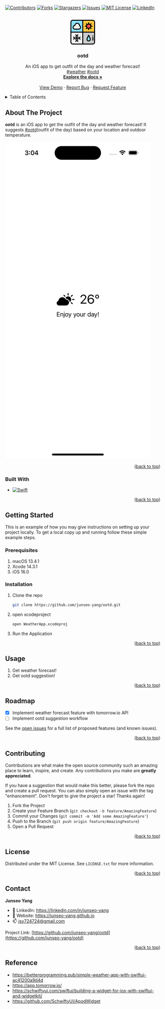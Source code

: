 <a name="readme-top"></a>

<!-- PROJECT SHIELDS -->
[![Contributors][contributors-shield]][contributors-url]
[![Forks][forks-shield]][forks-url]
[![Stargazers][stars-shield]][stars-url]
[![Issues][issues-shield]][issues-url]
[![MIT License][license-shield]][license-url]
[![LinkedIn][linkedin-shield]][linkedin-url]


<!-- PROJECT LOGO -->
<br />
<div align="center">
  <a href="https://github.com/junseo-yang/ootd">
    <img src="WeatherApp/Assets.xcassets/AppIcon.appiconset/weather-news.png" alt="Logo" width="80" height="80">
  </a>

  <h3 align="center">ootd</h3>

  <p align="center">
    An iOS app to get outfit of the day and weather forecast!
    <br />
    <a href="https://www.tomorrow.io/">#weather</a>
    <a href="https://www.instagram.com/explore/tags/ootd/">#ootd</a>
    <br />
    <a href="https://github.com/junseo-yang/ootd"><strong>Explore the docs »</strong></a>
    <br />
    <br />
    <a href="https://github.com/junseo-yang/ootd">View Demo</a>
    ·
    <a href="https://github.com/junseo-yang/ootd/issues">Report Bug</a>
    ·
    <a href="https://github.com/junseo-yang/ootd/issues">Request Feature</a>
  </p>
</div>



<!-- TABLE OF CONTENTS -->
<details>
  <summary>Table of Contents</summary>
  <ol>
    <li>
      <a href="#about-the-project">About The Project</a>
      <ul>
        <li><a href="#built-with">Built With</a></li>
      </ul>
    </li>
    <li>
      <a href="#getting-started">Getting Started</a>
      <ul>
        <li><a href="#prerequisites">Prerequisites</a></li>
        <li><a href="#installation">Installation</a></li>
      </ul>
    </li>
    <li><a href="#usage">Usage</a></li>
    <li><a href="#roadmap">Roadmap</a></li>
    <li><a href="#contributing">Contributing</a></li>
    <li><a href="#license">License</a></li>
    <li><a href="#contact">Contact</a></li>
  </ol>
</details>



<!-- ABOUT THE PROJECT -->
## About The Project

**ootd** is an iOS app to get the outfit of the day and weather forecast! It suggests [#ootd](https://www.instagram.com/explore/tags/ootd/)(outfit of the day) based on your location and outdoor temperature.

[![ootd screenshot Home][screenshot-home]](https://github.com/junseo-yang/ootd)

<p align="right">(<a href="#readme-top">back to top</a>)</p>



### Built With
* [![Swift][Swift]][Swift-url]

<p align="right">(<a href="#readme-top">back to top</a>)</p>



<!-- GETTING STARTED -->
## Getting Started

This is an example of how you may give instructions on setting up your project locally.
To get a local copy up and running follow these simple example steps.

### Prerequisites

1. macOS 13.4.1
2. Xcode 14.3.1
3. iOS 16.0

### Installation

1. Clone the repo
    ```sh
    git clone https://github.com/junseo-yang/ootd.git
    ```
2. open xcodeproject
    ```sh
    open WeatherApp.xcodeproj
    ```
3. Run the Application

<p align="right">(<a href="#readme-top">back to top</a>)</p>



<!-- USAGE EXAMPLES -->
## Usage
1. Get weather forecast!
2. Get ootd suggestion!

<p align="right">(<a href="#readme-top">back to top</a>)</p>



<!-- ROADMAP -->
## Roadmap

- [x] Implement weather forecast feature with tomorrow.io API
- [ ] Implement ootd suggestion workflow

See the [open issues](https://github.com/junseo-yang/ootd/issues) for a full list of proposed features (and known issues).

<p align="right">(<a href="#readme-top">back to top</a>)</p>



<!-- CONTRIBUTING -->
## Contributing

Contributions are what make the open source community such an amazing place to learn, inspire, and create. Any contributions you make are **greatly appreciated**.

If you have a suggestion that would make this better, please fork the repo and create a pull request. You can also simply open an issue with the tag "enhancement".
Don't forget to give the project a star! Thanks again!

1. Fork the Project
2. Create your Feature Branch (`git checkout -b feature/AmazingFeature`)
3. Commit your Changes (`git commit -m 'Add some AmazingFeature'`)
4. Push to the Branch (`git push origin feature/AmazingFeature`)
5. Open a Pull Request

<p align="right">(<a href="#readme-top">back to top</a>)</p>



<!-- LICENSE -->
## License

Distributed under the MIT License. See `LICENSE.txt` for more information.

<p align="right">(<a href="#readme-top">back to top</a>)</p>



<!-- CONTACT -->
## Contact

**Junseo Yang**
- :briefcase: LinkedIn: https://linkedin.com/in/junseo-yang
- :school_satchel: Website: https://junseo-yang.github.io
- :mailbox: jsy724724@gmail.com

Project Link: [https://github.com/junseo-yang/ootd](https://github.com/junseo-yang/ootd)

<p align="right">(<a href="#readme-top">back to top</a>)</p>


<!-- MARKDOWN LINKS & IMAGES -->
<!-- https://www.markdownguide.org/basic-syntax/#reference-style-links -->
[contributors-shield]: https://img.shields.io/github/contributors/junseo-yang/ootd.svg?style=for-the-badge
[contributors-url]: https://github.com/junseo-yang/ootd/graphs/contributors
[forks-shield]: https://img.shields.io/github/forks/junseo-yang/ootd.svg?style=for-the-badge
[forks-url]: https://github.com/junseo-yang/ootd/network/members
[stars-shield]: https://img.shields.io/github/stars/junseo-yang/ootd.svg?style=for-the-badge
[stars-url]: https://github.com/junseo-yang/ootd/stargazers
[issues-shield]: https://img.shields.io/github/issues/junseo-yang/ootd.svg?style=for-the-badge
[issues-url]: https://github.com/junseo-yang/ootd/issues
[license-shield]: https://img.shields.io/github/license/junseo-yang/ootd.svg?style=for-the-badge
[license-url]: https://github.com/junseo-yang/ootd/blob/main/LICENSE.txt
[linkedin-shield]: https://img.shields.io/badge/-LinkedIn-black.svg?style=for-the-badge&logo=linkedin&colorB=555
[linkedin-url]: https://linkedin.com/in/junseo-yang
[Swift]: https://img.shields.io/badge/Swift-FA7343?style=for-the-badge&logo=swift&logoColor=white
[Swift-url]: https://developer.apple.com/xcode/swiftui/
[screenshot-home]: images/home.png

## Reference
* https://betterprogramming.pub/simple-weather-app-with-swiftui-ac41200a9d4d
* https://app.tomorrow.io/
* https://schwiftyui.com/swiftui/building-a-widget-for-ios-with-swiftui-and-widgetkit/
* https://github.com/SchwiftyUI/ApodWidget
